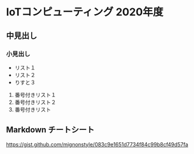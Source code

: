 # IoTコンピューティング 2020年度
## 中見出し
### 小見出し
- リスト１
- リスト２
- りすと３
1. 番号付きリスト１
1. 番号付きリスト２
1. 番号付きリスト  
## Markdown チートシート
https://gist.github.com/mignonstyle/083c9e1651d7734f84c99b8cf49d57fa
